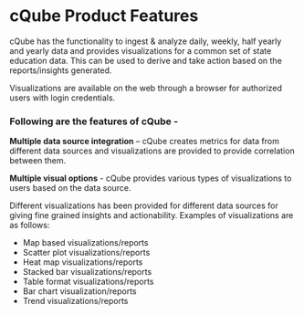# cQube Product Features

cQube has the functionality to ingest & analyze daily, weekly, half yearly and yearly data  and provides visualizations for a common set of state education data. This can be used to derive and take action based on the reports/insights generated.

Visualizations are available on the web through a browser for authorized users with login credentials.

### Following are the features of cQube -

**Multiple data source integration** – cQube creates metrics for data from different data sources  and visualizations are provided to provide correlation between them. 

**Multiple visual options** - cQube provides various types of visualizations to users based on the data source. 

Different visualizations has been provided for different data sources for giving fine grained insights and actionability. Examples of visualizations are as follows:

* Map based visualizations/reports
* Scatter plot visualizations/reports
* Heat map visualizations/reports
* Stacked bar visualizations/reports
* Table format visualizations/reports
* Bar chart visualization/reports
* Trend visualizations/reports



